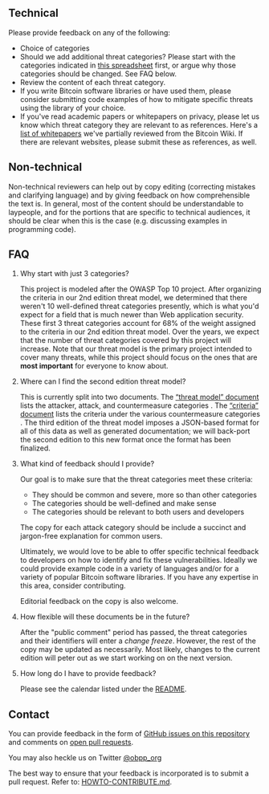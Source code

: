 ## Technical

Please provide feedback on any of the following:
* Choice of categories
* Should we add additional threat categories? Please start with the categories
 indicated in
 [this spreadsheet](https://docs.google.com/spreadsheets/d/1qan5rsSB7UTboIfrOlPtKBy0GDkml29_JKyxlNUyH4Y/edit?usp=sharing)
 first, or argue why those categories should be changed. See FAQ below.
* Review the content of each threat category.
* If you write Bitcoin software libraries or have used them, please consider
 submitting code examples of how to mitigate specific threats using the library
 of your choice.
* If you've read academic papers or whitepapers on privacy, please let us know
 which threat category they are relevant to as references. Here's a
 [list of whitepapers](https://docs.google.com/spreadsheets/d/1washrMyOa1pWDFPmux-Va9dgxA-Vz-0HO5fvMPsRUWU/edit?usp=sharing)
 we've partially reviewed from the Bitcoin Wiki. If there are relevant websites,
 please submit these as references, as well.

## Non-technical

Non-technical reviewers can help out by copy editing (correcting mistakes and
 clarifying language) and by giving feedback on how comprehensible the text is.
 In general, most of the content should be understandable to laypeople, and for
 the portions that are specific to technical audiences, it should be clear when
 this is the case (e.g. discussing examples in programming code).

## FAQ

1.  Why start with just 3 categories?

    This project is modeled after the OWASP Top 10 project. After organizing the
    criteria in our 2nd edition threat model, we determined that there weren't
    10 well-defined threat categories presently, which is what you'd expect for
    a field that is much newer than Web application security. These first 3
    threat categories account for 68% of the weight assigned to the criteria in
    our 2nd edition threat model. Over the years, we expect that the number of
    threat categories covered by this project will increase. Note that our
    threat model is the primary project intended to cover many threats, while
    this project should focus on the ones that are **most important** for
    everyone to know about.

2.  Where can I find the second edition threat model?

    This is currently split into two documents. The
    [“threat model” document](https://github.com/OpenBitcoinPrivacyProject/wallet-ratings/blob/master/report-02/threat%20model.wiki)
    lists the attacker, attack, and countermeasure categories . The
    [“criteria” document](https://github.com/OpenBitcoinPrivacyProject/wallet-ratings/blob/master/report-02/criteria.md)
    lists the criteria under the various countermeasure categories . The third
    edition of the threat model imposes a JSON-based format for all of this data
    as well as generated documentation; we will back-port the second edition to
    this new format once the format has been finalized.

3.  What kind of feedback should I provide?

    Our goal is to make sure that the threat categories meet these criteria:
    * They should be common and severe, more so than other categories
    * The categories should be well-defined and make sense
    * The categories should be relevant to both users and developers

    The copy for each attack category should be include a succinct and
    jargon-free explanation for common users.

    Ultimately, we would love to be able to offer specific technical feedback to
    developers on how to identify and fix these vulnerabilities. Ideally we
    could provide example code in a variety of languages and/or for a variety of
    popular Bitcoin software libraries. If you have any expertise in this area,
    consider contributing.

    Editorial feedback on the copy is also welcome.

4.  How flexible will these documents be in the future?

    After the "public comment" period has passed, the threat categories and
    their identifiers will enter a *change freeze*. However, the rest of the
    copy may be updated as necessarily. Most likely, changes to the current
    edition will peter out as we start working on on the next version.

5.  How long do I have to provide feedback?

    Please see the calendar listed under the [README](README.md).

## Contact

You can provide feedback in the form of
 [GitHub issues on this repository](https://github.com/OpenBitcoinPrivacyProject/top-threats/issues)
 and comments on
 [open pull requests](https://github.com/OpenBitcoinPrivacyProject/top-threats/pulls).

You may also heckle us on Twitter [@obpp_org](https://www.twitter.com/obpp_org)

The best way to ensure that your feedback is incorporated is to submit a pull
 request. Refer to: [HOWTO-CONTRIBUTE.md](HOW-TO-CONTRIBUTE.md).
